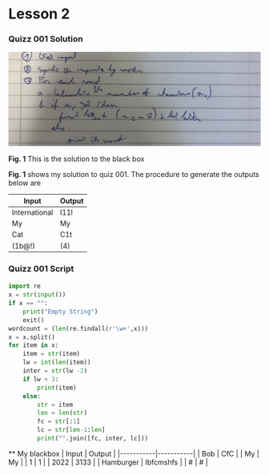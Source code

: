 # Lesson 2
### Quizz 001 Solution

![](quiz001.jpg)

 **Fig. 1** This is the solution to the black box
 
 **Fig. 1** shows my solution to quiz 001. The procedure to generate the outputs below are
 
| Input         | Output |
|---------------|--------|
| International | I11l   |
| My            | My     |
| Cat           | C1t    |
| (1b@!)        | (4)    |

### Quizz 001 Script

``` .py
import re
x = str(input())
if x == "":
    print("Empty String")
    exit()
wordcount = (len(re.findall(r'\w+',x)))
x = x.split()
for item in x:
    item = str(item)
    lw = int(len(item))
    inter = str(lw -2)
    if lw < 3:
        print(item)
    else:
        str = item
        len = len(str)
        fc = str[:1]
        lc = str[len-1:len]
        print("".join([fc, inter, lc]))
```

** My blackbox
| Input     | Output    |
|-----------|-----------|
| Bob       | CfC       |
| My        | My        |
| 1         | 1         |
| 2022      | 3133      |
| Hamburger | Ibfcmshfs |
| #         | #         |
